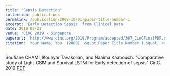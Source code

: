 ```yaml
---
title: "Sepsis Detection"
collection: publications
permalink: /publication/2009-10-01-paper-title-number-1
excerpt: 'Early Detection Sepsis  from Clinical Data'
date: 2019-09-21
venue: 'CinC 2019 - Singapore'
paperurl: 'http://www.cinc.org/2019/Program/accepted/367_CinCFinalPDF.pdf'
citation: 'Your Name, You. (2009). &quot;Paper Title Number 1.&quot; <i>Journal 1</i>. 1(1).'
---
```


Soufiane CHAMI, Kouhyar Tavakolian, and Naaima Kaabouch. "Comparative study of Light-GBM and Survival LSTM for Early detection of sepsis" CinC. 2019 [PDF](http://www.cinc.org/2019/Program/accepted/367_CinCFinalPDF.pdf)
